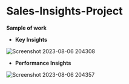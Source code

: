 # Sales-Insights-Project

__Sample of work__

- __Key Insights__

![Screenshot 2023-08-06 204308](https://github.com/sahil-21-raghuwanshi/Sales-Insights-Project/assets/76442248/b7c819af-18e4-440b-8a7c-1a0917893330)


- __Performance Insights__

![Screenshot 2023-08-06 204357](https://github.com/sahil-21-raghuwanshi/Sales-Insights-Project/assets/76442248/a033e536-2a02-4a12-a448-baf9adcfb3e5)
